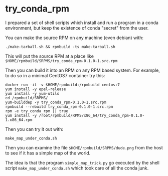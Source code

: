 # try_conda_rpm

I prepared a set of shell scripts which install and run a program in a
conda environment, but keep the existence of conda "secret" from the
user.

You can make the source RPM on any machine (even debian) with:

```
./make-tarball.sh && rpmbuild -ts make-tarball.sh
```

This will put the source RPM at a place like `$HOME/rpmbuild/SRPMS/try_conda_rpm-0.1.0-1.src.rpm`

Then you can build it into an RPM on any RPM based system.  For
example, to do so in a minimal CentOS7 container try this:

```
docker run -it -v $HOME/rpmbuild:/rpmbuild centos:7
yum install -y epel-release
yum install -y yum-utils
cd /rpmbuild/SRPMS/
yum-builddep -y try_conda_rpm-0.1.0-1.src.rpm
rpmbuild --rebuild try_conda_rpm-0.1.0-1.src.rpm
rpm -e try_conda_rpm || true
yum install -y /root/rpmbuild/RPMS/x86_64/try_conda_rpm-0.1.0-1.x86_64.rpm
```

Then you can try it out with:

```
make_map_under_conda.sh
```

Then you can examine the file `$HOME/rpmbuild/SRPMS/dude.png` from the
host to see if it has a simple map of the world.

The idea is that the program `simple_map_trick.py` go executed by the
shell script `make_map_under_conda.sh` which took care of all the
conda junk.
